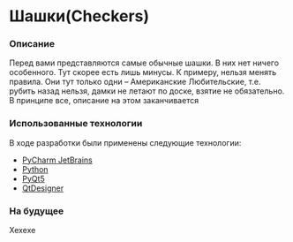 # **Шашки(Checkers)**
### Описание
Перед вами представляются самые обычные шашки. В них нет ничего особенного. Тут скорее есть лишь минусы. К примеру, нельзя менять правила. Они тут только одни – Американские Любительские, т.е. рубить назад нельзя, дамки не летают по доске, взятие не обязательно. В принципе все, описание на этом заканчивается


### Использованные технологии
В ходе разработки были применены следующие технологии:
- [PyCharm JetBrains](https://www.jetbrains.com/ru-ru/pycharm/)
- [Python](https://www.python.org/)
- [PyQt5](https://www.riverbankcomputing.com/static/Docs/PyQt5/)
- [QtDesigner](https://doc.qt.io/qt-5/qtdesigner-manual.html)


### На будущее
Хехехе
